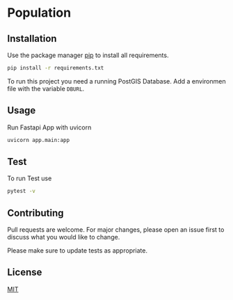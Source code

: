 # Population

## Installation

Use the package manager [pip](https://pip.pypa.io/en/stable/) to install all requirements.

```bash
pip install -r requirements.txt
```

To run this project you need a running PostGIS Database. Add a environmen file with the variable `DBURL`.

## Usage

Run Fastapi App with uvicorn

```bash
uvicorn app.main:app
```

## Test

To run Test use

```bash
pytest -v
```

## Contributing

Pull requests are welcome. For major changes, please open an issue first
to discuss what you would like to change.

Please make sure to update tests as appropriate.

## License

[MIT](https://choosealicense.com/licenses/mit/)